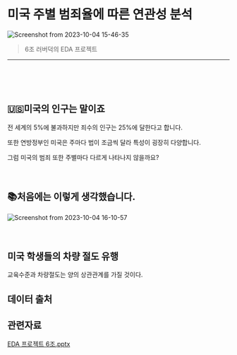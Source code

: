 # 미국 주별 범죄율에 따른 연관성 분석
![Screenshot from 2023-10-04 15-46-35](https://github.com/addinedu-amr-4th/eda-repo-6/assets/143172717/71fa49e2-6c31-4036-a188-d8fc47ee5bc3)
> 6조 러버덕의 EDA 프로젝트
- - -
<br/><br/><br/>

## :us:미국의 인구는 말이죠
전 세계의 5%에 불과하지만 죄수의 인구는 25%에 달한다고 합니다.

또한 연방정부인 미국은 주마다 법이 조금씩 달라 특성이 굉장히 다양합니다.

그럼 미국의 범죄 또한 주별마다 다르게 나타나지 않을까요?
<br/><br/><br/>
## :books:처음에는 이렇게 생각했습니다.
![Screenshot from 2023-10-04 16-10-57](https://github.com/addinedu-amr-4th/eda-repo-6/assets/143172717/b24645f9-794a-4002-8fad-3f17e35717e0)
<br/><br/><br/>
## 미국 학생들의 차량 절도 유행

교육수준과 차량절도는 양의 상관관계를 가질 것이다.
## 데이터 출처
## 관련자료
[EDA 프로젝트 6조.pptx](https://docs.google.com/presentation/d/1tfwY901hPHnBKaL9KJIQmcHlLjEO1uCErJ3Oh_hnNHc/edit#slide=id.g2441b38e2e7_1_135)
